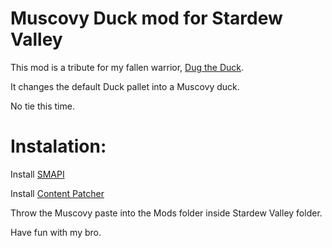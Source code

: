 # Muscovy Duck mod for Stardew Valley

This mod is a tribute for my fallen warrior, [Dug the Duck](https://imgur.com/gallery/DMveE).

It changes the default Duck pallet into a Muscovy duck.

No tie this time.

# Instalation:

Install [SMAPI](https://smapi.io/)

Install [Content Patcher](https://www.nexusmods.com/stardewvalley/mods/1915)

Throw the Muscovy paste into the Mods folder inside Stardew Valley folder.

Have fun with my bro.
